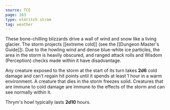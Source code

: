 ```yaml
---
source: TCE
page: 163
type: eldritch strom
tag: weather
---
```

These bone-chilling blizzards drive a wall of wind and snow like a living glacier. The storm projects [[extreme cold]] (see the [[Dungeon Master's Guide]]). Due to the howling wind and dense blue-white ice particles, the area in the storm is heavily obscured, and ranged attack rolls and Wisdom (Perception) checks made within it have disadvantage.

Any creature exposed to the storm at the start of its turn takes **2d6** cold damage and can't regain hit points until it spends at least 1 hour in a warm environment. A creature that dies in the storm freezes solid. Creatures that are immune to cold damage are immune to the effects of the storm and can see normally within it.

Thrym's howl typically lasts **2d10** hours.

